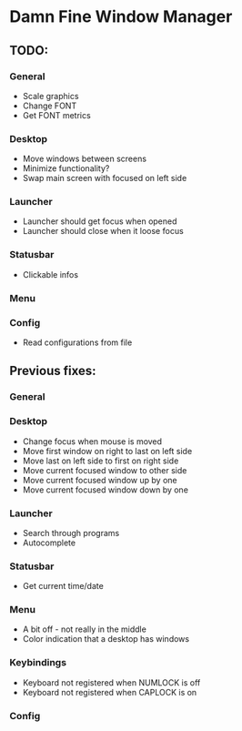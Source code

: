 # Damn Fine Window Manager

## TODO:
### General
* Scale graphics
* Change FONT
* Get FONT metrics

### Desktop
* Move windows between screens
* Minimize functionality?
* Swap main screen with focused on left side

### Launcher
* Launcher should get focus when opened
* Launcher should close when it loose focus

### Statusbar
* Clickable infos

### Menu

### Config
* Read configurations from file

## Previous fixes:

### General

### Desktop
* Change focus when mouse is moved
* Move first window on right to last on left side
* Move last on left side to first on right side
* Move current focused window to other side
* Move current focused window up by one
* Move current focused window down by one

### Launcher
* Search through programs
* Autocomplete

### Statusbar
* Get current time/date

### Menu
* A bit off - not really in the middle
* Color indication that a desktop has windows

### Keybindings
* Keyboard not registered when NUMLOCK is off
* Keyboard not registered when CAPLOCK is on

### Config
